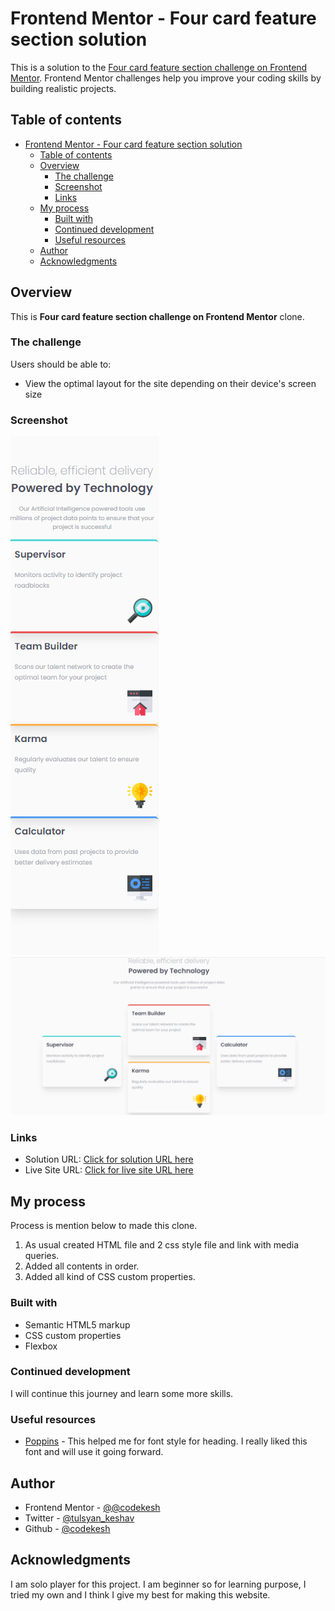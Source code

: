 # Frontend Mentor - Four card feature section solution

This is a solution to the [Four card feature section challenge on Frontend Mentor](https://www.frontendmentor.io/challenges/four-card-feature-section-weK1eFYK). Frontend Mentor challenges help you improve your coding skills by building realistic projects. 

## Table of contents

- [Frontend Mentor - Four card feature section solution](#frontend-mentor---four-card-feature-section-solution)
  - [Table of contents](#table-of-contents)
  - [Overview](#overview)
    - [The challenge](#the-challenge)
    - [Screenshot](#screenshot)
    - [Links](#links)
  - [My process](#my-process)
    - [Built with](#built-with)
    - [Continued development](#continued-development)
    - [Useful resources](#useful-resources)
  - [Author](#author)
  - [Acknowledgments](#acknowledgments)

## Overview

This is **Four card feature section challenge on Frontend Mentor** clone.

### The challenge

Users should be able to:

- View the optimal layout for the site depending on their device's screen size

### Screenshot

![](./Screenshots/Screenshot_mobile.png)
![](./Screenshots/Screenshot_desktop.png)

### Links

- Solution URL: [Click for solution URL here](https://github.com/codekesh/Four-card-feature-section.git)
- Live Site URL: [Click for live site URL here](https://codekesh.github.io/Four-card-feature-section/)

## My process

Process is mention below to made this clone.
1. As usual created HTML file and 2 css style file and link with media queries.
2. Added all contents in order.
3. Added all kind of CSS custom properties.

### Built with

- Semantic HTML5 markup
- CSS custom properties
- Flexbox

### Continued development
I will continue this journey and learn some more skills.

### Useful resources

- [Poppins](https://fonts.google.com/specimen/Poppins) - This helped me for font style for heading. I really liked this font and will use it going forward.
  
## Author

- Frontend Mentor - [@@codekesh](https://www.frontendmentor.io/profile/codekesh)
- Twitter - [@tulsyan_keshav](https://twitter.com/tulsyan_keshav)
- Github - [@codekesh](https://github.com/codekesh)

## Acknowledgments

I am solo player for this project. I am beginner so for learning purpose, I tried my own and I think I give my best for making this website.
